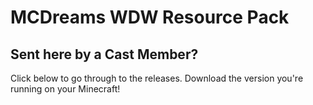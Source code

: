 # MCDreams WDW Resource Pack

## Sent here by a Cast Member?
Click below to go through to the releases. Download the version you're running on your Minecraft!
